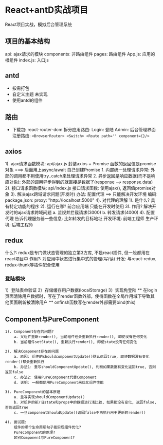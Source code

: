 # React+antD实战项目

React项目实战，模拟后台管理系统

## 项目的基本结构

api: ajax请求的模块
components: 非路由组件
pages: 路由组件
App.js: 应用的根组件
index.js: 入口js


## antd

- 按需打包
- 自定义主题 未实现
- 使用antd的组件


## 路由

- 下载包: react-router-dom
拆分应用路由:
  Login: 登陆
  Admin: 后台管理界面
注册路由:
  `<BrowserRouter>
  <Switch>
  <Route path='' component={}/>`
 

## axios
1). ajax请求函数模块: api/ajax.js
    封装axios + Promise
    函数的返回值是promise对象  ===> 后面用上async/await
    自己创建Promise
      1. 内部统一处理请求异常: 外部的调用都不用使用try..catch来处理请求异常
      2. 异步返回是响应数据(而不是响应对象): 外部的调用异步得到的就直接是数据了(response --> response.data)
2). 接口请求函数模块: api/index.js
    接口请求函数: 使用ajax(), 返回值promise对象
3). 解决ajax跨域请求问题(开发时)
    办法: 配置代理  ==> 只能解决开发环境
    编码: package.json: proxy: "http://localhost:5000"
4). 对代理的理解
    1). 是什么?
        具有特定功能的程序
    2). 运行在哪?
        前台应用端
        只能在开发时使用
    3). 作用?
        解决开发时的ajax请求跨域问题
        a. 监视并拦截请求(3000)
        b. 转发请求(4000)
    4). 配置代理
        告诉代理服务器一些信息: 比如转发的目标地址
        开发环境: 前端工程师
        生产环境: 后端工程师
## redux
什么?: redux是专门做状态管理的独立第3方库, 不是react插件, 但一般都用在react项目中
作用?: 对应用中状态进行集中式的管理(写/读)
开发: 与react-redux, redux-thunk等插件配合使用

### 登陆模块
1）登陆表单验证
2）存储缓存用户数据(localStorage)
3）实现免登陆
    ** 在login页面清除用户数据时，写在了render函数外部，使得函数在全局作用域下导致其他页面刷新被清除用户
    ** onfinsh函数写在render外部需要bind(this)


## Component与PureComponent
    1). Component存在的问题?
        a. 父组件重新render(), 当前组件也会重新执行render(), 即使没有任何变化
        b. 当前组件setState(), 重新执行render(), 即使state没有任何变化
  
    2). 解决Component存在的问题
        a. 原因: 组件的shouldcomponentUpdate()默认返回true, 即使数据没有变化render()都会重新执行
        b. 办法1: 重写shouldComponentUpdate(), 判断如果数据有变化返回true, 否则返回false
        c. 办法2: 使用PureComponent代替Component
        d. 说明: 一般都使用PureComponent来优化组件性能
  
    3). PureComponent的基本原理
        a. 重写实现shouldComponentUpdate()
        b. 对组件的新/旧state和props中的数据进行浅比较, 如果都没有变化, 返回false, 否则返回true
        c. 一旦componentShouldUpdate()返回false不再执行用于更新的render()
  
    4). 面试题:
        组件的哪个生命周期勾子能实现组件优化?
        PureComponent的原理?
        区别Component与PureComponent?
